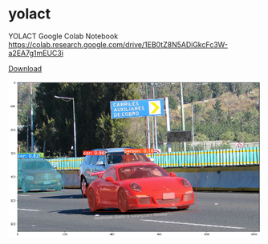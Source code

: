 # yolact
YOLACT Google Colab Notebook
<ui5-button design="Emphasized">
https://colab.research.google.com/drive/1EB0tZ8N5ADiGkcFc3W-a2EA7g1mEUC3i
  
[Download](Download.png)

![alt text](https://github.com/adiboy17/yolact/blob/master/download.png)
